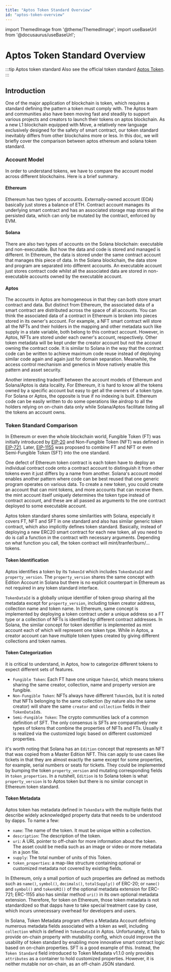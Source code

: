 ```yaml
---
title: "Aptos Token Standard Overview"
id: "aptos-token-overview"
---
```

import ThemedImage from '@theme/ThemedImage';
import useBaseUrl from '@docusaurus/useBaseUrl';

# Aptos Token Standard Overview

:::tip Aptos token standard
Also see the official token standard [Aptos Token](/concepts/coin-and-token/aptos-token.md).
:::

## Introduction
One of the major application of blockchain is token, which requires a standard defining
the pattern a token must comply with. The Aptos team and communities also have been moving
fast and steadily to support various projects and creators to launch their tokens on aptos
blockchain. As a new L1 blockchain equipped with Move, a relatively new language exclusively
designed for the safety of smart contract, our token standard inevitably differs from other
blockchains more or less. In this doc, we will briefly cover the comparison between aptos
ethereum and solana token standard.

### Account Model
In order to understand tokens, we have to compare the account model across different
blockchains. Here is a brief summary.

#### Ethereum 
Ethereum has two types of accounts. Externally-owned account (EOA) basically just stores
a balance of ETH. Contract account manages its underlying smart contract and has an associated 
storage map stores all the persisted data, which can only be mutated by the contract, enforced 
by EVM.

#### Solana
There are also two types of accounts on the Solana blockchain: executable and non-executable.
But how the data and code is stored and managed is different. In Ethereum, the data is stored
under the same contract account that manages this piece of data. In the Solana blockchain,
the data store and program are separated into different accounts. An executable account just
stores contract code whilst all the associated data are stored in non-executable accounts owned
by the executable account. 

#### Aptos
The accounts in Aptos are homogeneous in that they can both store smart contract and data. But
distinct from Ethereum, the associated data of a smart contract are distributed across the space
of all accounts. You can think the associated data of a contract in Ethereum is broken into pieces
stored in its owner's account. For example, a NFT smart contract will store all the NFTs and their
holders in the mapping and other metadata such like supply in a state variable, both belong to this
contract account. However, in Aptos, NFTs are stored under each owner's account, respectively. Other
token metadata will be kept under the creator account but not the account owning the contract code.
It is similar to Solana in the way that the contract code can be written to achieve maximum code
reuse instead of deploying similar code again and again just for domain separation. Meanwhile, the
access control mechanism and generics in Move natively enable this pattern and asset security.

Another interesting tradeoff between the account models of Ethereum and Solana/Aptos is data locality.
For Ethereum, it is hard to know all the tokens owned by a specific account but easy to get all the
owners of a token type. For Solana or Aptos, the opposite is true if no indexing is built. Ethereum
code can be easily written to do some operations like airdrop to all the holders relying on on-chain
data only while Solana/Aptos facilitate listing all the tokens an account owns.

### Token Standard Comparison
In Ethereum or even the whole blockchain world, Fungible Token (FT) was initially introduced by
[EIP-20](https://eips.ethereum.org/EIPS/eip-20) and Non-Fungible Token (NFT) was defined in 
[EIP-721](https://eips.ethereum.org/EIPS/eip-721). Later, [EIP-1155](https://eips.ethereum.org/EIPS/eip-1155)
was proposed to combine FT and NFT or even Semi-Fungible Token (SFT) into the one standard. 

One defect of Ethereum token contract is each token have to deploy an individual contract code onto
a contract account to distinguish it from other tokens even it just differs by a name from another.
Solana's account model enables another pattern where code can be best reused that one generic program operates on
various data. To create a new token, you could create an account that can mint tokens, and more accounts that can
receive them. the mint account itself uniquely determines the token type instead of contract account, and these are all
passed as arguments to the one contract deployed to some executable account.

Aptos token standard shares some similarities with Solana, especially it covers FT, NFT and SFT in one standard and
also has similar generic token contract, which also implicitly defines token standard. Basically, instead of deploying
a new ERC20 smart contract for each new token, all you need to do is call a function in the contract with necessary
arguments. Depending on what function you call, the token contract will mint/tranfer/burn/... tokens.

#### Token Identification
Aptos identifies a token by its `TokenId` which includes `TokenDataId` and `property_version`. The
`property_version` shares the same concept with Edition Account in Solana but there is no explicit
counterpart in Ethereum as not required in any token standard interface.

`TokenDataId` is  a globally unique identifier of token group sharing all the metadata except for
`property_version`, including token creator address, collection name and token name. In Ethereum,
same concept is implemented by deploying a token contract under a unique address so a FT type or
a collection of NFTs is identified by different contract addresses. In Solana, the similar
concept for token identifier is implemented as mint account each of which will represent
one token type. While in Aptos, a creator account can have multiple token types created by giving
different collections and token names. 


#### Token Categorization
it is critical to understand, in Aptos, how to categorize different tokens to expect different sets
of features.
- `Fungible Token`: Each FT have one unique `TokenId`, which means tokens sharing the same creator, collection,
  name and property version are fungible.
- `Non-Fungible Token`: NFTs always have different `TokenId`s, but it is noted that NFTs belonging to the same
  collection (by nature also the same creator) will share the same `creator` and `collection`
  fields in their `TokenDataId`s.
- `Semi-Fungible Token`: The crypto communities lack of a common definition of SFT. The only consensus is
  SFTs are comparatively new types of tokens that combine the properties of NFTs and FTs.
  Usually it is realized via the customized logic based on different customized properties.

it's worth noting that Solana has an `Edition` concept that represents an NFT that was copied from a Master Edition NFT.
This can apply to use cases like tickets in that they are almost exactly the same except for some properties, for
example, serial numbers or seats for tickets. They could be implemented by bumping the token `property_version` and
mutating corresponding fields in `token_properties`.
In a nutshell, `Edition` is to Solana token is what `property_version` is to Aptos token but there is no similar concept
in Ethereum token standard.

#### Token Metadata
Aptos token has metadata defined in `TokenData` with the multiple fields that describe widely
acknowledged property data that needs to be understood by dapps. To name a few:
- `name`: The name of the token. It must be unique within a collection. 
- `description`: The description of the token.
- `uri`: A URL pointer to off-chain for more information about the token. The asset could be media such as an image or video or more metadata in a json file.
- `supply`: The total number of units of this Token.
- `token_properties`: a map-like structure containing optional or customized metadata not covered by existing
                        fields.

In Ethereum, only a small portion of such properties are defined as methods such as `name()`, `symbol()`,
`decimals()`, `totalSupply()` of ERC-20; or `name()` and `symbol()` and `tokenURI()` of the optional metadata extension
for ERC-721; ERC-1155 also has similar method `uri()` in its own optional metadata extension. Therefore, for token
on Ethereum, those token metadata is not standardized so that dapps have to take special treatment case by case,
which incurs unnecessary overhead for developers and users.

In Solana, Token Metadata program offers a Metadata Account defining numerous metadata fields associated
with a token as well, including `collection` which is defined in `TokenDataId` in Aptos. Unfortunately, it fails
to provide on-chain property with mutability config, which could improve the usability of token
standard by enabling more innovative smart contract logic based on on-chain properties. SFT is a good
example of this.  Instead, the `Token Standard` field introduced to Token Metadata v1.1.0 only provides `attributes`
as a container to hold customized properties. However, it is neither mutable nor on-chain, as an off-chain JSON
standard.

